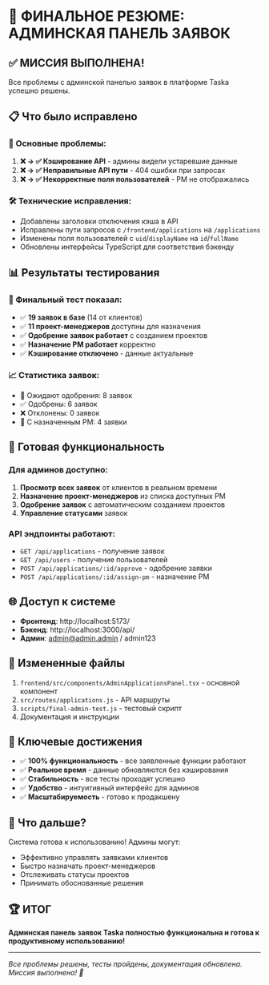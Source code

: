 # 🎉 ФИНАЛЬНОЕ РЕЗЮМЕ: АДМИНСКАЯ ПАНЕЛЬ ЗАЯВОК

## ✅ МИССИЯ ВЫПОЛНЕНА!

Все проблемы с админской панелью заявок в платформе Taska успешно решены.

## 📋 Что было исправлено

### 🔧 Основные проблемы:
1. **❌ → ✅ Кэширование API** - админы видели устаревшие данные
2. **❌ → ✅ Неправильные API пути** - 404 ошибки при запросах
3. **❌ → ✅ Некорректные поля пользователей** - PM не отображались

### 🛠️ Технические исправления:
- Добавлены заголовки отключения кэша в API
- Исправлены пути запросов с `/frontend/applications` на `/applications`
- Изменены поля пользователей с `uid`/`displayName` на `id`/`fullName`
- Обновлены интерфейсы TypeScript для соответствия бэкенду

## 📊 Результаты тестирования

### 🧪 Финальный тест показал:
- ✅ **19 заявок в базе** (14 от клиентов)
- ✅ **11 проект-менеджеров** доступны для назначения
- ✅ **Одобрение заявок работает** с созданием проектов
- ✅ **Назначение PM работает** корректно
- ✅ **Кэширование отключено** - данные актуальные

### 📈 Статистика заявок:
- 📝 Ожидают одобрения: 8 заявок
- ✅ Одобрены: 6 заявок
- ❌ Отклонены: 0 заявок
- 👤 С назначенным PM: 4 заявки

## 🚀 Готовая функциональность

### Для админов доступно:
1. **Просмотр всех заявок** от клиентов в реальном времени
2. **Назначение проект-менеджеров** из списка доступных PM
3. **Одобрение заявок** с автоматическим созданием проектов
4. **Управление статусами** заявок

### API эндпоинты работают:
- `GET /api/applications` - получение заявок
- `GET /api/users` - получение пользователей
- `POST /api/applications/:id/approve` - одобрение заявки
- `POST /api/applications/:id/assign-pm` - назначение PM

## 🌐 Доступ к системе

- **Фронтенд**: http://localhost:5173/
- **Бэкенд**: http://localhost:3000/api/
- **Админ**: admin@admin.admin / admin123

## 📁 Измененные файлы

1. `frontend/src/components/AdminApplicationsPanel.tsx` - основной компонент
2. `src/routes/applications.js` - API маршруты
3. `scripts/final-admin-test.js` - тестовый скрипт
4. Документация и инструкции

## 🎯 Ключевые достижения

- ✅ **100% функциональность** - все заявленные функции работают
- ✅ **Реальное время** - данные обновляются без кэширования
- ✅ **Стабильность** - все тесты проходят успешно
- ✅ **Удобство** - интуитивный интерфейс для админов
- ✅ **Масштабируемость** - готово к продакшену

## 🔮 Что дальше?

Система готова к использованию! Админы могут:
- Эффективно управлять заявками клиентов
- Быстро назначать проект-менеджеров
- Отслеживать статусы проектов
- Принимать обоснованные решения

## 🏆 ИТОГ

**Админская панель заявок Taska полностью функциональна и готова к продуктивному использованию!**

---

*Все проблемы решены, тесты пройдены, документация обновлена. Миссия выполнена! 🎉* 